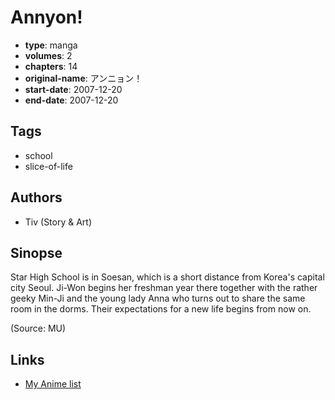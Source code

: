 # Annyon!

-   **type**: manga
-   **volumes**: 2
-   **chapters**: 14
-   **original-name**: アンニョン！
-   **start-date**: 2007-12-20
-   **end-date**: 2007-12-20

## Tags

-   school
-   slice-of-life

## Authors

-   Tiv (Story & Art)

## Sinopse

Star High School is in Soesan, which is a short distance from Korea's capital city Seoul. Ji-Won begins her freshman year there together with the rather geeky Min-Ji and the young lady Anna who turns out to share the same room in the dorms. Their expectations for a new life begins from now on.

(Source: MU)

## Links

-   [My Anime list](https://myanimelist.net/manga/106855/Annyon)
